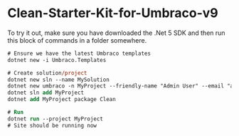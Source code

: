 # Clean-Starter-Kit-for-Umbraco-v9

To try it out, make sure you have downloaded the .Net 5 SDK and then run this block of commands in a folder somewhere.

```ps
# Ensure we have the latest Umbraco templates
dotnet new -i Umbraco.Templates

# Create solution/project
dotnet new sln --name MySolution
dotnet new umbraco -n MyProject --friendly-name "Admin User" --email "admin@admin.com" --password "1234567890" --connection-string "Data Source=|DataDirectory|\Umbraco.sdf;Flush Interval=1" -ce
dotnet sln add MyProject
dotnet add MyProject package Clean

# Run
dotnet run --project MyProject
# Site should be running now
```
